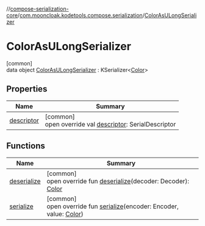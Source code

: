 //[compose-serialization-core](../../../index.md)/[com.mooncloak.kodetools.compose.serialization](../index.md)/[ColorAsULongSerializer](index.md)

# ColorAsULongSerializer

[common]\
data object [ColorAsULongSerializer](index.md) : KSerializer&lt;[Color](https://developer.android.com/reference/kotlin/androidx/compose/ui/graphics/Color.html)&gt;

## Properties

| Name | Summary |
|---|---|
| [descriptor](descriptor.md) | [common]<br>open override val [descriptor](descriptor.md): SerialDescriptor |

## Functions

| Name | Summary |
|---|---|
| [deserialize](deserialize.md) | [common]<br>open override fun [deserialize](deserialize.md)(decoder: Decoder): [Color](https://developer.android.com/reference/kotlin/androidx/compose/ui/graphics/Color.html) |
| [serialize](serialize.md) | [common]<br>open override fun [serialize](serialize.md)(encoder: Encoder, value: [Color](https://developer.android.com/reference/kotlin/androidx/compose/ui/graphics/Color.html)) |
